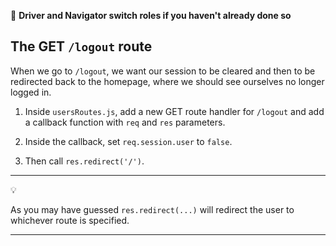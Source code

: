 :twisted_rightwards_arrows: **Driver and Navigator switch roles if you haven't already done so**

## The GET `/logout` route

When we go to `/logout`, we want our session to be cleared and then to be redirected back to the homepage, where we should see ourselves no longer logged in.

1. Inside `usersRoutes.js`, add a new GET route handler for `/logout` and add a callback function with `req` and `res` parameters.

2. Inside the callback, set `req.session.user` to `false`.

3. Then call `res.redirect('/')`.

***
:bulb:

As you may have guessed `res.redirect(...)` will redirect the user to whichever route is specified. 
***